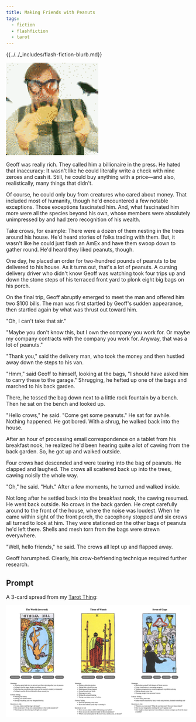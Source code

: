 ```yaml
---
title: Making Friends with Peanuts
tags:
  - fiction
  - flashfiction
  - tarot
---
```


{{../../_includes/flash-fiction-blurb.md}}

<!--more-->

<img src="./cover.png" class="fullwidth" />

Geoff was really rich. They called him a billionaire in the press. He hated that inaccuracy: It wasn't like he could literally write a check with nine zeroes and cash it. Still, he could buy anything with a price—and also, realistically, many things that didn't.

Of course, he could only buy from creatures who cared about money. That included most of humanity, though he'd encountered a few notable exceptions. Those exceptions fascinated him. And, what fascinated him more were all the species beyond his own, whose members were absolutely unimpressed by and had zero recognition of his wealth.

Take crows, for example: There were a dozen of them nesting in the trees around his house. He'd heard stories of folks trading with them. But, it wasn't like he could just flash an AmEx and have them swoop down to gather round. He'd heard they liked peanuts, though.

One day, he placed an order for two-hundred pounds of peanuts to be delivered to his house. As it turns out, that's a lot of peanuts. A cursing delivery driver who didn't know Geoff was watching took four trips up and down the stone steps of his terraced front yard to plonk eight big bags on his porch.

On the final trip, Geoff abruptly emerged to meet the man and offered him two $100 bills. The man was first startled by Geoff's sudden appearance, then startled again by what was thrust out toward him.

"Oh, I can't take that sir."

"Maybe you don't know this, but I own the company you work for. Or maybe my company contracts with the company you work for. Anyway, that was a lot of peanuts."

"Thank you," said the delivery man, who took the money and then hustled away down the steps to his van.

"Hmm," said Geoff to himself, looking at the bags, "I should have asked him to carry these to the garage." Shrugging, he hefted up one of the bags and marched to his back garden.

There, he tossed the bag down next to a little rock fountain by a bench. Then he sat on the bench and looked up.

"Hello crows," he said. "Come get some peanuts." He sat for awhile. Nothing happened. He got bored. With a shrug, he walked back into the house.

After an hour of processing email correspondence on a tablet from his breakfast nook, he realized he'd been hearing quite a lot of cawing from the back garden. So, he got up and walked outside.

Four crows had descended and were tearing into the bag of peanuts. He clapped and laughed. The crows all scattered back up into the trees, cawing noisily the whole way.

"Oh," he said. "Huh." After a few moments, he turned and walked inside.

Not long after he settled back into the breakfast nook, the cawing resumed. He went back outside. No crows in the back garden. He crept carefully around to the front of the house, where the noise was loudest. When he came within sight of the front porch, the cacophony stopped and six crows all turned to look at him. They were stationed on the other bags of peanuts he'd left there. Shells and mesh torn from the bags were strewn everywhere.

"Well, hello friends," he said. The crows all lept up and flapped away.

Geoff harumphed. Clearly, his crow-befriending technique required further research.

## Prompt

A 3-card spread from my [Tarot Thing](https://lmorchard.github.io/tarot-thing/?card=%21The+World&card=Three+of+Wands&card=Seven+of+Cups):

![](20220519074227.png)